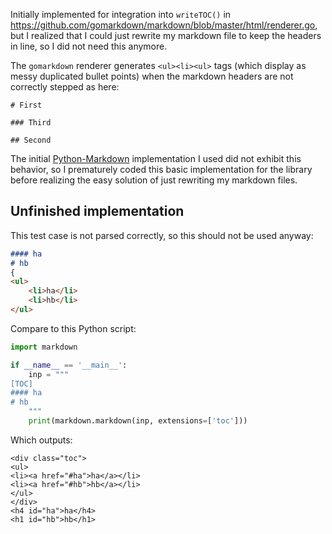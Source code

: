 Initially implemented for integration into `writeTOC()` in 
https://github.com/gomarkdown/markdown/blob/master/html/renderer.go, but 
I realized that I could just rewrite my markdown file to keep the 
headers in line, so I did not need this anymore.

The `gomarkdown` renderer generates `<ul><li><ul>` tags (which display as messy duplicated bullet points)
when the markdown headers are not correctly
stepped as here:

```
# First

### Third

## Second
```

The initial [Python-Markdown](https://github.com/Python-Markdown/markdown) implementation
I used did not exhibit this behavior, so I prematurely coded this basic implementation for the library 
before realizing the easy solution of just rewriting my markdown files.

## Unfinished implementation

This test case is not parsed correctly, so this should not be used anyway:

```md
#### ha
# hb
{
<ul>
	<li>ha</li>
	<li>hb</li>
</ul>
```

Compare to this Python script:

```python
import markdown

if __name__ == '__main__':
    inp = """
[TOC]
#### ha
# hb
    """
    print(markdown.markdown(inp, extensions=['toc']))
```

Which outputs:

```
<div class="toc">
<ul>
<li><a href="#ha">ha</a></li>
<li><a href="#hb">hb</a></li>
</ul>
</div>
<h4 id="ha">ha</h4>
<h1 id="hb">hb</h1>
```
